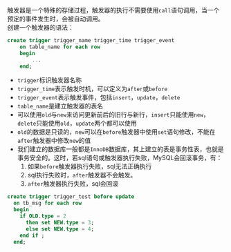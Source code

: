 触发器是一个特殊的存储过程，触发器的执行不需要使用`call`语句调用，当一个预定的事件发生时，会被自动调用。   
创建一个触发器的语法：
```sql
create trigger trigger_name trigger_time trigger_event
    on table_name for each row
    begin
        ...
    end;
```
* `trigger`标识触发器名称
* `trigger_time`表示触发时机，可以定义为`after`或`before`
* `trigger_event`表示触发事件，包括`insert`，`update`，`delete`
* `table_name`是建立触发器的表名   
* 可以使用`old`与`new`来访问更新前后的旧行与新行，`insert`只能使用`new`，`delete`只能使用`old`，`update`两个都可以使用
* `old`的数据是只读的，`new`可以在`before`触发器中使用`set`语句修改，不能在`after`触发器中修改`new`的值
* 我们建立的数据库一般都是`InnoDB`数据库，其上建立的表是事务性表，也就是事务安全的。这时，若sql语句或触发器执行失败，MySQL会回滚事务，有：
    1. 如果`before`触发器执行失败，sql无法正确执行
    2. sql执行失败时，`after`触发器不会触发。
    3. `after`触发器执行失败，sql会回滚
```sql
create trigger trigger_test before update
  on tb_msg for each row
  begin
    if OLD.type = 2
      then set NEW.type = 3;
      else set NEW.type = 4;
    end if ;
  end;
```

